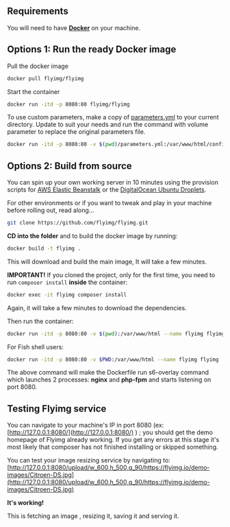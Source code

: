 ## Requirements

You will need to have [**Docker**](https://docs.docker.com/get-docker/) on your machine.

## Options 1: Run the ready Docker image

Pull the docker image

```sh
docker pull flyimg/flyimg
```

Start the container

```sh
docker run -itd -p 8080:80 flyimg/flyimg
```

To use custom parameters, make a copy of [parameters.yml](https://github.com/flyimg/flyimg/blob/main/config/parameters.yml) to your current directory. Update to suit your needs and run the command with volume parameter to replace the original parameters file.

```bash
docker run -itd -p 8080:80 -v $(pwd)/parameters.yml:/var/www/html/config/parameters.yml flyimg/flyimg
```

## Options 2: Build from source

You can spin up your own working server in 10 minutes using the provision scripts for [AWS Elastic Beanstalk](https://github.com/flyimg/Elastic-Beanstalk-provision) or the [DigitalOcean Ubuntu Droplets](https://github.com/flyimg/DigitalOcean-provision).

For other environments or if you want to tweak and play in your machine before rolling out, read along...


```sh
git clone https://github.com/flyimg/flyimg.git
```

**CD into the folder** and to build the docker image by running:

```sh
docker build -t flyimg .
```

This will download and build the main image, It will take a few minutes.

**IMPORTANT!** If you cloned the project, only for the first time, you need to run `composer install` **inside** the container:

```sh
docker exec -it flyimg composer install
```

Again, it will take a few minutes to download the dependencies.

Then run the container:

```sh
docker run -itd -p 8080:80 -v $(pwd):/var/www/html --name flyimg flyimg
```

For Fish shell users:

```sh
docker run -itd -p 8080:80 -v $PWD:/var/www/html --name flyimg flyimg
```

The above command will make the Dockerfile run s6-overlay command which launches 2 processes: **nginx** and **php-fpm** and starts listening on port 8080.

## Testing Flyimg service

You can navigate to your machine's IP in port 8080 (ex: [http://127.0.0.1:8080/](http://127.0.0.1:8080/) ) ; you should get the demo homepage of Flyimg already working. If you get any errors at this stage it's most likely that composer has not finished installing or skipped something.

You can test your image resizing service by navigating to: [http://127.0.0.1:8080/upload/w_600,h_500,q_90/https://flyimg.io/demo-images/Citroen-DS.jpg](http://127.0.0.1:8080/upload/w_600,h_500,q_90/https://flyimg.io/demo-images/Citroen-DS.jpg)

**It's working!**

This is fetching an image , resizing it, saving it and serving it.